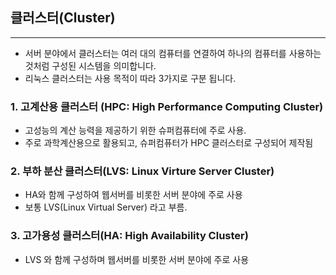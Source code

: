 
## 클러스터(Cluster)
---
- 서버 분야에서 클러스터는 여러 대의 컴퓨터를 연결하여 하나의 컴퓨터를 사용하는 것처럼 구성된 시스템을 의미합니다.
- 리눅스 클러스터는 사용 목적이 따라 3가지로 구분 됩니다.

### 1. 고계산용 클러스터 (HPC: High Performance Computing Cluster)
- 고성능의 계산 능력을 제공하기 위한 슈퍼컴퓨터에 주로 사용.
- 주로 과학계산용으로 활용되고, 슈퍼컴퓨터가 HPC 클러스터로 구성되어 제작됨

### 2. 부하 분산 클러스터(LVS: Linux Virture Server Cluster)
- HA와 함께 구성하여 웹서버를 비롯한 서버 분야에 주로 사용
- 보통 LVS(Linux Virtual Server) 라고 부름.

### 3. 고가용성 클러스터(HA: High Availability Cluster)
- LVS 와 함께 구성하며 웹서버를 비롯한 서버 분야에 주로 사용


